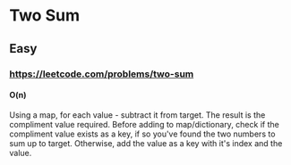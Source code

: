 # Two Sum
## Easy
### https://leetcode.com/problems/two-sum
#### O(n)


Using a map, for each value - subtract it from target. The result is the compliment value required.
Before adding to map/dictionary, check if the compliment value exists as a key, if so you've found the two numbers to sum up to target.
Otherwise, add the value as a key with it's index and the value.

